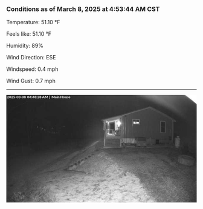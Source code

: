 ### Conditions as of March 8, 2025 at 4:53:44 AM CST 

Temperature: 51.10 &deg;F

Feels like: 51.10 &deg;F

Humidity: 89%

Wind Direction: ESE

Windspeed: 0.4 mph

Wind Gust: 0.7 mph

---

<img src="./images/latest.jpeg"/>

